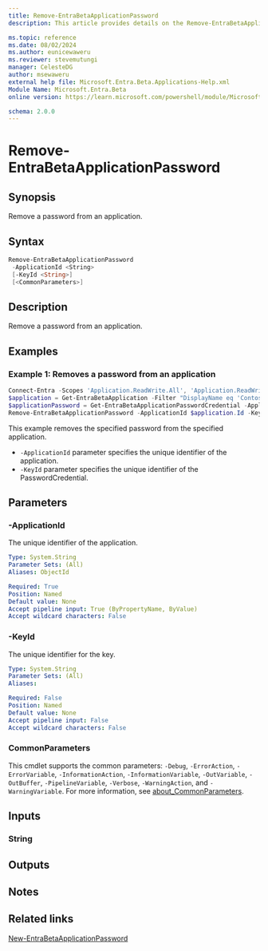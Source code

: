 ```yaml
---
title: Remove-EntraBetaApplicationPassword
description: This article provides details on the Remove-EntraBetaApplicationPassword command.

ms.topic: reference
ms.date: 08/02/2024
ms.author: eunicewaweru
ms.reviewer: stevemutungi
manager: CelesteDG
author: msewaweru
external help file: Microsoft.Entra.Beta.Applications-Help.xml
Module Name: Microsoft.Entra.Beta
online version: https://learn.microsoft.com/powershell/module/Microsoft.Entra.Beta/Remove-EntraBetaApplicationPassword

schema: 2.0.0
---
```


# Remove-EntraBetaApplicationPassword

## Synopsis

Remove a password from an application.

## Syntax

```powershell
Remove-EntraBetaApplicationPassword
 -ApplicationId <String>
 [-KeyId <String>]
 [<CommonParameters>]
```

## Description

Remove a password from an application.

## Examples

### Example 1: Removes a password from an application

```powershell
Connect-Entra -Scopes 'Application.ReadWrite.All', 'Application.ReadWrite.OwnedBy'
$application = Get-EntraBetaApplication -Filter "DisplayName eq 'Contoso Helpdesk Application'"
$applicationPassword = Get-EntraBetaApplicationPasswordCredential -ApplicationId $application.Id | Where-Object { $_.DisplayName -eq 'ERP App Password' }
Remove-EntraBetaApplicationPassword -ApplicationId $application.Id -KeyId $applicationPassword.KeyId
```

This example removes the specified password from the specified application.

- `-ApplicationId` parameter specifies the unique identifier of the application.
- `-KeyId` parameter specifies the unique identifier of the PasswordCredential.

## Parameters

### -ApplicationId

The unique identifier of the application.

```yaml
Type: System.String
Parameter Sets: (All)
Aliases: ObjectId

Required: True
Position: Named
Default value: None
Accept pipeline input: True (ByPropertyName, ByValue)
Accept wildcard characters: False
```

### -KeyId

The unique identifier for the key.

```yaml
Type: System.String
Parameter Sets: (All)
Aliases:

Required: False
Position: Named
Default value: None
Accept pipeline input: False
Accept wildcard characters: False
```

### CommonParameters

This cmdlet supports the common parameters: `-Debug`, `-ErrorAction`, `-ErrorVariable`, `-InformationAction`, `-InformationVariable`, `-OutVariable`, `-OutBuffer`, `-PipelineVariable`, `-Verbose`, `-WarningAction`, and `-WarningVariable`. For more information, see [about_CommonParameters](https://go.microsoft.com/fwlink/?LinkID=113216).

## Inputs

### String

## Outputs

## Notes

## Related links

[New-EntraBetaApplicationPassword](New-EntraBetaApplicationPassword.md)

